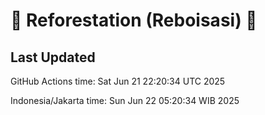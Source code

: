 
# 🌳 Reforestation (Reboisasi) 🌲

## Last Updated

GitHub Actions time: Sat Jun 21 22:20:34 UTC 2025

Indonesia/Jakarta time: Sun Jun 22 05:20:34 WIB 2025
